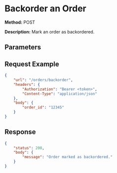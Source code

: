 # Backorder an Order
**Method:** POST

**Description:** Mark an order as backordered.

## Parameters
<!-- Add parameters here -->

## Request Example
```json
{
    "url": "/orders/backorder",
    "headers": {
        "Authorization": "Bearer <token>",
        "Content-Type": "application/json"
    },
    "body": {
        "order_id": "12345"
    }
}
```

## Response
```json
{
    "status": 200,
    "body": {
        "message": "Order marked as backordered."
    }
}
```
